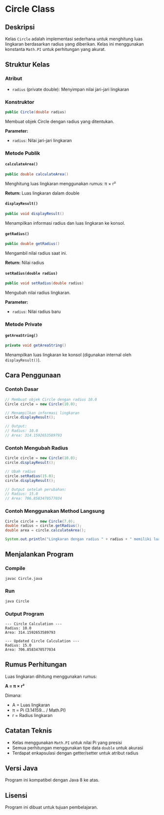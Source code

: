 # Circle Class

## Deskripsi
Kelas `Circle` adalah implementasi sederhana untuk menghitung luas lingkaran berdasarkan radius yang diberikan. Kelas ini menggunakan konstanta `Math.PI` untuk perhitungan yang akurat.

## Struktur Kelas

### Atribut
- `radius` (private double): Menyimpan nilai jari-jari lingkaran

### Konstruktor
```java
public Circle(double radius)
```
Membuat objek Circle dengan radius yang ditentukan.

**Parameter:**
- `radius`: Nilai jari-jari lingkaran

### Metode Publik

#### `calculateArea()`
```java
public double calculateArea()
```
Menghitung luas lingkaran menggunakan rumus: π × r²

**Return:** Luas lingkaran dalam double

#### `displayResult()`
```java
public void displayResult()
```
Menampilkan informasi radius dan luas lingkaran ke konsol.

#### `getRadius()`
```java
public double getRadius()
```
Mengambil nilai radius saat ini.

**Return:** Nilai radius

#### `setRadius(double radius)`
```java
public void setRadius(double radius)
```
Mengubah nilai radius lingkaran.

**Parameter:**
- `radius`: Nilai radius baru

### Metode Private

#### `getAreaString()`
```java
private void getAreaString()
```
Menampilkan luas lingkaran ke konsol (digunakan internal oleh `displayResult()`).

## Cara Penggunaan

### Contoh Dasar
```java
// Membuat objek Circle dengan radius 10.0
Circle circle = new Circle(10.0);

// Menampilkan informasi lingkaran
circle.displayResult();

// Output:
// Radius: 10.0
// Area: 314.1592653589793
```

### Contoh Mengubah Radius
```java
Circle circle = new Circle(10.0);
circle.displayResult();

// Ubah radius
circle.setRadius(15.0);
circle.displayResult();

// Output setelah perubahan:
// Radius: 15.0
// Area: 706.8583470577034
```

### Contoh Menggunakan Method Langsung
```java
Circle circle = new Circle(7.0);
double radius = circle.getRadius();
double area = circle.calculateArea();

System.out.println("Lingkaran dengan radius " + radius + " memiliki luas " + area);
```

## Menjalankan Program

### Compile
```bash
javac Circle.java
```

### Run
```bash
java Circle
```

### Output Program
```
--- Circle Calculation ---
Radius: 10.0
Area: 314.1592653589793

--- Updated Circle Calculation ---
Radius: 15.0
Area: 706.8583470577034
```

## Rumus Perhitungan
Luas lingkaran dihitung menggunakan rumus:

**A = π × r²**

Dimana:
- A = Luas lingkaran
- π = Pi (3.14159... / Math.PI)
- r = Radius lingkaran

## Catatan Teknis
- Kelas menggunakan `Math.PI` untuk nilai Pi yang presisi
- Semua perhitungan menggunakan tipe data `double` untuk akurasi
- Terdapat enkapsulasi dengan getter/setter untuk atribut radius

## Versi Java
Program ini kompatibel dengan Java 8 ke atas.

## Lisensi
Program ini dibuat untuk tujuan pembelajaran.